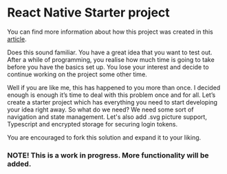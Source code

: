 # React Native Starter project

You can find more information about how this project was created in this [article](https://jaka-tertinek.medium.com/react-native-starter-project-a20eafd552be). 

Does this sound familiar. You have a great idea that you want to test out. After a while of programming, you realise how much time is going to take before you have the basics set up. You lose your interest and decide to continue working on the project some other time.

Well if you are like me, this has happened to you more than once. I decided enough is enough it’s time to deal with this problem once and for all. Let’s create a starter project which has everything you need to start developing your idea right away. So what do we need? We need some sort of navigation and state management. Let's also add .svg picture support, Typescript and encrypted storage for securing login tokens. 


You are encouraged to fork this solution and expand it to your liking. 

### NOTE! This is a work in progress. More functionality will be added. 
